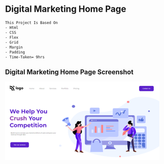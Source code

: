 # Digital Marketing Home Page
    This Project Is Based On
    - Html
    - CSS
    - Flex
    - Grid
    - Margin 
    - Padding
    - Time-Taken= 9hrs
## Digital Marketing Home Page Screenshot
![ScreenShot](./Screenshot/Digital%20Marketing%20Home%20Page.png)